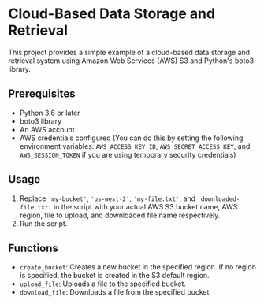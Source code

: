 # Cloud-Based Data Storage and Retrieval

This project provides a simple example of a cloud-based data storage and retrieval system using Amazon Web Services (AWS) S3 and Python's boto3 library.

## Prerequisites

- Python 3.6 or later
- boto3 library
- An AWS account
- AWS credentials configured (You can do this by setting the following environment variables: `AWS_ACCESS_KEY_ID`, `AWS_SECRET_ACCESS_KEY`, and `AWS_SESSION_TOKEN` if you are using temporary security credentials)

## Usage

1. Replace `'my-bucket'`, `'us-west-2'`, `'my-file.txt'`, and `'downloaded-file.txt'` in the script with your actual AWS S3 bucket name, AWS region, file to upload, and downloaded file name respectively.
2. Run the script.

## Functions

- `create_bucket`: Creates a new bucket in the specified region. If no region is specified, the bucket is created in the S3 default region.
- `upload_file`: Uploads a file to the specified bucket.
- `download_file`: Downloads a file from the specified bucket.